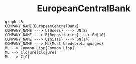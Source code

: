 <h1 align="center">EuropeanCentralBank</h1>

```mermaid
graph LR
COMPANY_NAME{EuropeanCentralBank}
COMPANY_NAME ---> U{Users} ---> UN[2]
COMPANY_NAME ---> R{Repositories} ---> RN[10]
COMPANY_NAME ---> G{Gists} ---> GN[14]
COMPANY_NAME ---> ML{Most Used<br>Languages}
ML --> Common_Lisp[Common Lisp]
ML --> Clojure[Clojure]
ML --> C[C]
```
